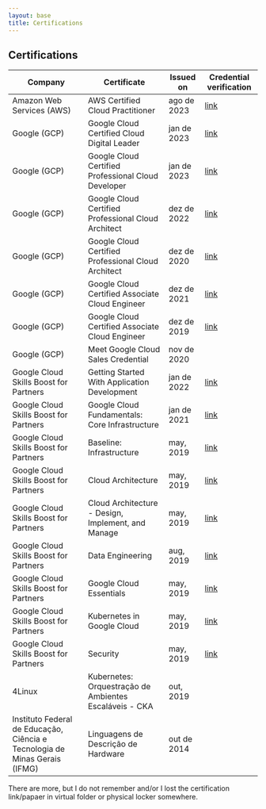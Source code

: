 ```yaml
---
layout: base
title: Certifications
---
```


## Certifications

| **Company** | **Certificate** | **Issued on** | **Credential verification** |
|-------------|-----------------|---------------|-----------------------------|
| Amazon Web Services (AWS) | AWS Certified Cloud Practitioner | ago de 2023 | [link](https://www.credly.com/badges/03959c6e-4267-4584-a527-ff6f6d2626ad/linked_in_profile) |
| Google (GCP) | Google Cloud Certified Cloud Digital Leader | jan de 2023 | [link](https://www.credential.net/135f5111-28fb-4051-8ded-ea2b8771e484) |
| Google (GCP) | Google Cloud Certified Professional Cloud Developer | jan de 2023 | [link](https://www.credential.net/a3e73190-78da-4daf-bf07-d330cd3aeb6d) |
| Google (GCP) | Google Cloud Certified Professional Cloud Architect | dez de 2022 | [link](https://www.credential.net/35301470-1c09-4810-87bf-1e5c502792ee) |
| Google (GCP) | Google Cloud Certified Professional Cloud Architect | dez de 2020 | [link](https://www.credly.com/badges/e87cc5b1-54c5-4e95-aac2-929c25c839cf) |
| Google (GCP) | Google Cloud Certified Associate Cloud Engineer | dez de 2021 | [link](https://www.credential.net/731b7170-744e-45f2-bc9b-8d8b9a587fc0) |
| Google (GCP) | Google Cloud Certified Associate Cloud Engineer | dez de 2019 | [link](https://www.credential.net/731b7170-744e-45f2-bc9b-8d8b9a587fc0) |
| Google (GCP) | Meet Google Cloud Sales Credential | nov de 2020 | |
| Google Cloud Skills Boost for Partners | Getting Started With Application Development | jan de 2022 | [link](https://partner.cloudskillsboost.google/public_profiles/60716fde-b71f-44cb-9176-d7da09834180/badges/1661056) |
| Google Cloud Skills Boost for Partners | Google Cloud Fundamentals: Core Infrastructure | jan de 2021 | [link](https://partner.cloudskillsboost.google/public_profiles/60716fde-b71f-44cb-9176-d7da09834180/badges/1230281) |
| Google Cloud Skills Boost for Partners | Baseline: Infrastructure | may, 2019 | [link](https://partner.cloudskillsboost.google/public_profiles/60716fde-b71f-44cb-9176-d7da09834180/badges/70074) |
| Google Cloud Skills Boost for Partners | Cloud Architecture | may, 2019 | [link](https://partner.cloudskillsboost.google/public_profiles/60716fde-b71f-44cb-9176-d7da09834180/badges/71901) |
| Google Cloud Skills Boost for Partners | Cloud Architecture - Design, Implement, and Manage | may, 2019 | [link](https://partner.cloudskillsboost.google/public_profiles/60716fde-b71f-44cb-9176-d7da09834180/badges/73407) |
| Google Cloud Skills Boost for Partners | Data Engineering | aug, 2019 | [link](https://partner.cloudskillsboost.google/public_profiles/60716fde-b71f-44cb-9176-d7da09834180/badges/102612) |
| Google Cloud Skills Boost for Partners | Google Cloud Essentials | may, 2019 | [link](https://partner.cloudskillsboost.google/public_profiles/60716fde-b71f-44cb-9176-d7da09834180/badges/69878) |
| Google Cloud Skills Boost for Partners | Kubernetes in Google Cloud | may, 2019 | [link](https://partner.cloudskillsboost.google/public_profiles/60716fde-b71f-44cb-9176-d7da09834180/badges/70477) |
| Google Cloud Skills Boost for Partners | Security | may, 2019 | [link](https://partner.cloudskillsboost.google/public_profiles/60716fde-b71f-44cb-9176-d7da09834180/badges/70721) |
| 4Linux | Kubernetes: Orquestração de Ambientes Escaláveis - CKA | out, 2019 | |
| Instituto Federal de Educação, Ciência e Tecnologia de Minas Gerais (IFMG) | Linguagens de Descrição de Hardware | out de 2014 | |

There are more, but I do not remember and/or I lost the certification link/papaer in virtual folder or physical locker somewhere.
